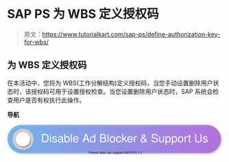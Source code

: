 # SAP PS 为 WBS 定义授权码

> 原文：<https://www.tutorialkart.com/sap-ps/define-authorization-key-for-wbs/>

## 为 WBS 定义授权码

在本活动中，您将为 WBS(工作分解结构)定义授权码，当您手动设置删除用户状态时，该授权码可用于设置授权检查。当您设置删除用户状态时，SAP 系统会检查用户是否有权执行此操作。

**导航**

[![](img/925da31b32d6bc3827932f6c8afb11bb.png)](https://www.tutorialkart.com/)